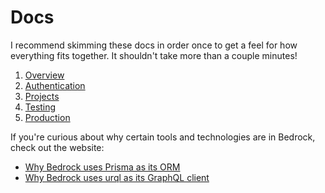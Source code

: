 # Docs

I recommend skimming these docs in order once to get a feel for how everything fits together. It shouldn't take more than a couple minutes!

1. [Overview](./1-overview.md)
1. [Authentication](./2-authentication.md)
1. [Projects](./3-projects.md)
1. [Testing](./4-testing.md)
1. [Production](./5-production.md)

If you're curious about why certain tools and technologies are in Bedrock, check out the website:

- [Why Bedrock uses Prisma as its ORM](https://bedrock.mxstbr.com/tools/prisma)
- [Why Bedrock uses urql as its GraphQL client](https://bedrock.mxstbr.com/tools/urql)
